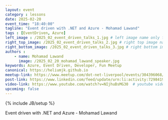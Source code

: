 ```yaml
---
layout: event
category : lessons
date: 2025-02-20
event_time: "18:40:00"
tagline: "Event driven with .NET and Azure - Mohamad Lawand"
tags : [EventDriven, Azure]
left_image : /2025_02_event_driven_talks_1.jpg # left image name only found in assets/images/events
right_top_image: /2025_02_event_driven_talks_2.jpg # right top image name only found in assets/images/events
right_bottom_image: /2025_02_event_driven_talks_3.jpg # right bottom image name only found in assets/images/events
authors : 
    - name: Mohamad Lawand
      image: /2025_02_20_mohamad_lawand_speaker.jpg
keywords: Azure, Event Driven, Developer, Fun Meetup
canonical: https://heliumjk.github.io
meetup-link: https://www.meetup.com/dot-net-liverpool/events/304396068/
post-link: https://www.linkedin.com/feed/update/urn:li:activity:7298419372874694656  # linkedIn post url
video-link: https://www.youtube.com/watch?v=NIjhuBsMG30  # youtube video url if recorded
upcoming: false
---
```

{% include JB/setup %}


Event driven with .NET and Azure - Mohamad Lawand